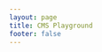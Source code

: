 ```yaml
---
layout: page
title: CMS Playground
footer: false
---
```


<script setup>
import CMSDemo from '@theme/src/components/CMSDemo.vue'
</script>

<CMSDemo workspace="tianchi-2025-0828" region="cn-qingdao" />
